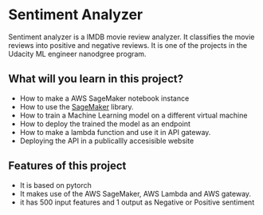 # Sentiment Analyzer

Sentiment analyzer is a IMDB movie review analyzer. It classifies the movie reviews into positive and negative reviews. It is one of the projects in the Udacity ML engineer nanodgree program.
## What will you learn in this project?

- How to make a AWS SageMaker notebook instance
- How to use the [SageMaker](https://pypi.org/project/sagemaker/) library.
- How to train a Machine Learning model on a different virtual machine
- How to deploy the trained the model as an endpoint
- How to make a lambda function and use it in API gateway.
- Deploying the API in a publicallly accesisible website 

## Features of this project
- It is based on pytorch 
- It makes use of the AWS SageMaker, AWS Lambda and AWS gateway.
- it has 500 input features and 1 output as Negative or Positive sentiment
